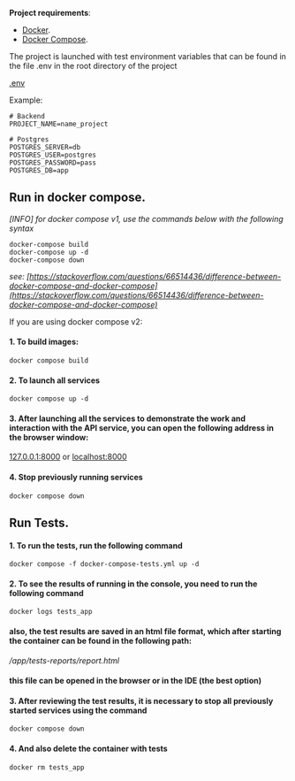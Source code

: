 **Project requirements**:

* [Docker](https://www.docker.com/).
* [Docker Compose](https://docs.docker.com/compose/install/).

The project is launched with test environment variables that can be found in the file .env in the root directory of the project

[.env](./.env)

Example:

```shell
# Backend
PROJECT_NAME=name_project

# Postgres
POSTGRES_SERVER=db
POSTGRES_USER=postgres
POSTGRES_PASSWORD=pass
POSTGRES_DB=app
```

## Run in docker compose.

*[INFO] for docker compose v1, use the commands below with the following syntax*

```shell
docker-compose build
docker-compose up -d
docker-compose down
```

*see: [https://stackoverflow.com/questions/66514436/difference-between-docker-compose-and-docker-compose](https://stackoverflow.com/questions/66514436/difference-between-docker-compose-and-docker-compose)*

If you are using docker compose v2:

#### 1. To build images:
```shell
docker compose build
```

#### 2. To launch all services
```shell
docker compose up -d
```

#### 3. After launching all the services to demonstrate the work and interaction with the API service, you can open the following address in the browser window:

[127.0.0.1:8000](http://127.0.0.1:8000)
or
[localhost:8000](http://localhost:8000)


#### 4. Stop previously running services
```shell
docker compose down
```

## Run Tests.

#### 1. To run the tests, run the following command

```shell
docker compose -f docker-compose-tests.yml up -d
```

#### 2. To see the results of running in the console, you need to run the following command

```shell
docker logs tests_app
```

#### also, the test results are saved in an html file format, which after starting the container can be found in the following path:

*/app/tests-reports/report.html*

#### this file can be opened in the browser or in the IDE (the best option)

#### 3. After reviewing the test results, it is necessary to stop all previously started services using the command

```shell
docker compose down
```

#### 4. And also delete the container with tests

```shell
docker rm tests_app
```
